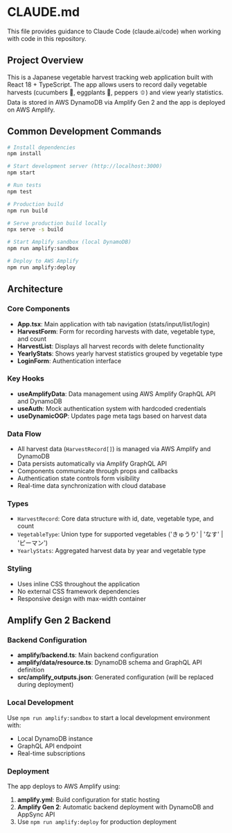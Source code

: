 # CLAUDE.md

This file provides guidance to Claude Code (claude.ai/code) when working with code in this repository.

## Project Overview

This is a Japanese vegetable harvest tracking web application built with React 18 + TypeScript. The app allows users to record daily vegetable harvests (cucumbers 🥒, eggplants 🍆, peppers 🫑) and view yearly statistics. Data is stored in AWS DynamoDB via Amplify Gen 2 and the app is deployed on AWS Amplify.

## Common Development Commands

```bash
# Install dependencies
npm install

# Start development server (http://localhost:3000)
npm start

# Run tests
npm test

# Production build
npm run build

# Serve production build locally
npx serve -s build

# Start Amplify sandbox (local DynamoDB)
npm run amplify:sandbox

# Deploy to AWS Amplify
npm run amplify:deploy
```

## Architecture

### Core Components
- **App.tsx**: Main application with tab navigation (stats/input/list/login)
- **HarvestForm**: Form for recording harvests with date, vegetable type, and count
- **HarvestList**: Displays all harvest records with delete functionality
- **YearlyStats**: Shows yearly harvest statistics grouped by vegetable type
- **LoginForm**: Authentication interface

### Key Hooks
- **useAmplifyData**: Data management using AWS Amplify GraphQL API and DynamoDB
- **useAuth**: Mock authentication system with hardcoded credentials
- **useDynamicOGP**: Updates page meta tags based on harvest data

### Data Flow
- All harvest data (`HarvestRecord[]`) is managed via AWS Amplify and DynamoDB
- Data persists automatically via Amplify GraphQL API
- Components communicate through props and callbacks
- Authentication state controls form visibility
- Real-time data synchronization with cloud database

### Types
- `HarvestRecord`: Core data structure with id, date, vegetable type, and count
- `VegetableType`: Union type for supported vegetables ('きゅうり' | 'なす' | 'ピーマン')
- `YearlyStats`: Aggregated harvest data by year and vegetable type

### Styling
- Uses inline CSS throughout the application
- No external CSS framework dependencies
- Responsive design with max-width container

## Amplify Gen 2 Backend

### Backend Configuration
- **amplify/backend.ts**: Main backend configuration
- **amplify/data/resource.ts**: DynamoDB schema and GraphQL API definition
- **src/amplify_outputs.json**: Generated configuration (will be replaced during deployment)

### Local Development
Use `npm run amplify:sandbox` to start a local development environment with:
- Local DynamoDB instance
- GraphQL API endpoint
- Real-time subscriptions

### Deployment
The app deploys to AWS Amplify using:
1. **amplify.yml**: Build configuration for static hosting
2. **Amplify Gen 2**: Automatic backend deployment with DynamoDB and AppSync API
3. Use `npm run amplify:deploy` for production deployment